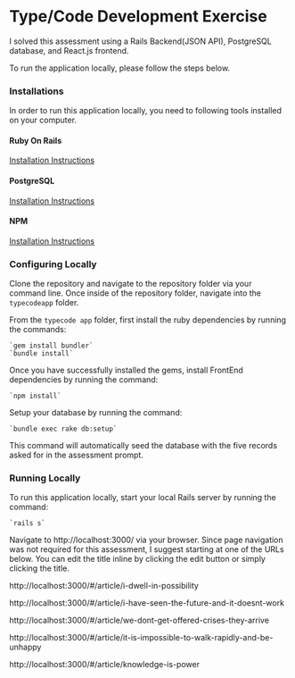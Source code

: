 # Type/Code Development Exercise

I solved this assessment using a Rails Backend(JSON API), PostgreSQL database, and React.js frontend.

To run the application locally, please follow the steps below.

### Installations

In order to run this application locally, you need to following tools installed on your computer.

#### Ruby On Rails
 [Installation Instructions](http://railsapps.github.io/installrubyonrails-mac.html)

#### PostgreSQL
 [Installation Instructions](https://gist.github.com/sgnl/609557ebacd3378f3b72)

#### NPM
  [Installation Instructions](http://blog.teamtreehouse.com/install-node-js-npm-mac)

### Configuring Locally

  Clone the repository and navigate to the repository folder via your command line.
  Once inside of the repository folder, navigate into the `typecodeapp` folder.

  From the `typecode app` folder, first install the ruby dependencies by running the commands:

    `gem install bundler`
    `bundle install`

  Once you have successfully installed the gems, install FrontEnd dependencies by running the command:

    `npm install`

  Setup your database by running the command:

    `bundle exec rake db:setup`

  This command will automatically seed the database with the five records asked for in the assessment prompt.

### Running Locally

  To run this application locally, start your local Rails server by running the command:
  
    `rails s`

  Navigate to http://localhost:3000/ via your browser. Since page navigation was not required
  for this assessment, I suggest starting at one of the URLs below. You can edit the title inline by clicking
  the edit button or simply clicking the title.

  http://localhost:3000/#/article/i-dwell-in-possibility

  http://localhost:3000/#/article/i-have-seen-the-future-and-it-doesnt-work

  http://localhost:3000/#/article/we-dont-get-offered-crises-they-arrive

  http://localhost:3000/#/article/it-is-impossible-to-walk-rapidly-and-be-unhappy

  http://localhost:3000/#/article/knowledge-is-power
